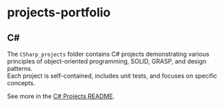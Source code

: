 # projects-portfolio

## C#

The `CSharp_projects` folder contains C# projects demonstrating various principles of object-oriented programming, SOLID, GRASP, and design patterns.  
Each project is self-contained, includes unit tests, and focuses on specific concepts.  

See more in the [C# Projects README](CSharp_projects/README.md).
